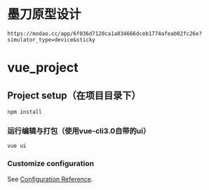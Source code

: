 # 墨刀原型设计
```
https://modao.cc/app/6f036d7120ca1a034666dceb1774afeab02fc26e?simulator_type=device&sticky
```


# vue_project

## Project setup（在项目目录下）
```
npm install
```

### 运行编辑与打包（使用vue-cli3.0自带的ui）
```
vue ui
```


### Customize configuration
See [Configuration Reference](https://cli.vuejs.org/config/).
